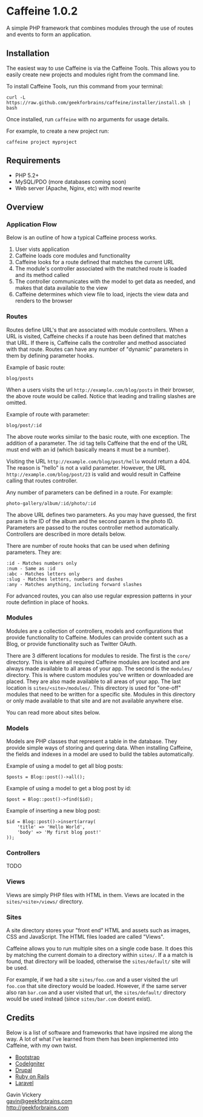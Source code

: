 Caffeine 1.0.2
==============

A simple PHP framework that combines modules through the use of routes and events to form an application.

Installation
------------

The easiest way to use Caffeine is via the Caffeine Tools. This allows you to easily create new projects and modules right from the command line.

To install Caffeine Tools, run this command from your terminal:

    curl -L https://raw.github.com/geekforbrains/caffeine/installer/install.sh | bash

Once installed, run `caffeine` with no arguments for usage details.

For example, to create a new project run:

    caffeine project myproject

Requirements
------------
* PHP 5.2+
* MySQL/PDO (more databases coming soon)
* Web server (Apache, Nginx, etc) with mod rewrite

Overview
--------

### Application Flow

Below is an outline of how a typical Caffeine process works.

1. User vists application
2. Caffeine loads core modules and functionality
3. Caffeine looks for a route defined that matches the current URL
4. The module's controller associated with the matched route is loaded and its method called
5. The controller communicates with the model to get data as needed, and makes that data available to the view
6. Caffeine determines which view file to load, injects the view data and renders to the browser

### Routes

Routes define URL's that are associated with module controllers. When a URL is visited, Caffeine checks if a route
has been defined that matches that URL. If there is, Caffeine calls the controller and method associated with that route.
Routes can have any number of "dynamic" parameters in them by defining parameter hooks.

Example of basic route:

    blog/posts

When a users visits the url `http://example.com/blog/posts` in their browser, the above route would be called. Notice that
leading and trailing slashes are omitted.

Example of route with parameter:

    blog/post/:id

The above route works similar to the basic route, with one exception. The addition of a parameter. The :id tag tells
Caffeine that the end of the URL must end with an id (which basically means it must be a number).

Visiting the URL `http://example.com/blog/post/hello` would return a 404. The reason is "hello" is not a valid parameter. However, 
the URL `http://example.com/blog/post/23` is valid and would result in Caffeine calling that routes controller.

Any number of parameters can be defined in a route. For example:

    photo-gallery/album/:id/photo/:id

The above URL defines two parameters. As you may have guessed, the first param is the ID of the album and the second param is the photo ID. 
Parameters are passed to the routes controller method automatically. Controllers are described in more details below.

There are number of route hooks that can be used when defining parameters. They are:

    :id - Matches numbers only
    :num - Same as :id
    :abc - Matches letters only
    :slug - Matches letters, numbers and dashes
    :any - Matches anything, including forward slashes

For advanced routes, you can also use regular expression patterns in your route defintion in place of hooks.

### Modules

Modules are a collection of controllers, models and configurations that provide functionality to Caffeine. Modules can provide content such
as a Blog, or provide functionality such as Twitter OAuth.

There are 3 different locations for modules to reside. The first is the `core/` directory. This is where all required Caffeine modules are located and are always made available to all areas of your app. The second is the `modules/` directory. This is where custom modules you've written or downloaded are placed. They are also made available to all areas of your app. The last location is `sites/<site>/modules/`. This directory is used for "one-off" modules that need to be written for a specific site. Modules in this directory or only made available to that site and are not available anywhere else.

You can read more about sites below.

### Models

Models are PHP classes that represent a table in the database. They provide simple ways of storing and quering data. When installing Caffeine, the fields and indexes in a model are used to build the tables automatically.

Example of using a model to get all blog posts:

    $posts = Blog::post()->all();

Example of using a model to get a blog post by id:

    $post = Blog::post()->find($id);

Example of inserting a new blog post:

    $id = Blog::post()->insert(array(
        'title' => 'Hello World',
        'body' => 'My first blog post!'
    ));

### Controllers

TODO

### Views

Views are simply PHP files with HTML in them. Views are located in the `sites/<site>/views/` directory.

### Sites

A site directory stores your "front end" HTML and assets such as images, CSS and JavaScript. The HTML files loaded are called "Views".

Caffeine allows you to run multiple sites on a single code base. It does this by matching the current domain to a directory within `sites/`. If a a match is found, that directory will be loaded, otherwise the `sites/default/` site will be used.

For example, if we had a site `sites/foo.com` and a user visited the url `foo.com` that site directory would be loaded. However, if the same server also ran `bar.com` and a user visited that url, the `sites/default/` directory would be used instead (since `sites/bar.com` doesnt exist).

Credits
-------

Below is a list of software and frameworks that have inpsired me along the way. A lot of what I've learned from
them has been implemented into Caffeine, with my own twist.

* [Bootstrap]('http://twitter.github.com/bootstrap/')
* [CodeIgniter]('http://codeigniter.com')
* [Drupal]('http://drupal.org')
* [Ruby on Rails]('http://rubyonrails.org')
* [Laravel]('http://laravel.com')

Gavin Vickery  
<gavin@geekforbrains.com>  
<http://geekforbrains.com>  

